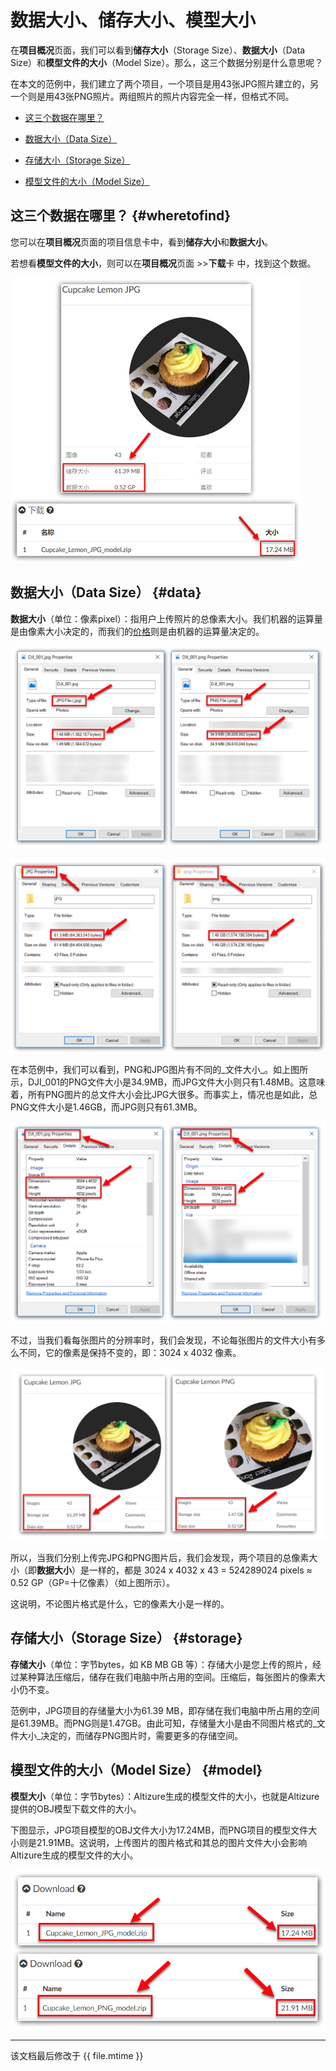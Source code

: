 # 数据大小、储存大小、模型大小

在**项目概况**页面，我们可以看到**储存大小**（Storage Size）、**数据大小**（Data Size）和**模型文件的大小**（Model Size）。那么，这三个数据分别是什么意思呢？

在本文的范例中，我们建立了两个项目，一个项目是用43张JPG照片建立的，另一个则是用43张PNG照片。两组照片的照片内容完全一样，但格式不同。

* [这三个数据在哪里？](#wheretofind)

* [数据大小（Data Size）](#data)

* [存储大小（Storage Size）](#storage)

* [模型文件的大小（Model Size）](#model)

## 这三个数据在哪里？ {#wheretofind}

您可以在**项目概况**页面的项目信息卡中，看到**储存大小**和**数据大小**。

若想看**模型文件的大小**，则可以在**项目概况**页面 &gt;&gt;**下载**卡 中，找到这个数据。

![](../assets/datasize-chn-wheretofind.png)

## 数据大小（Data Size） {#data}

**数据大小**（单位：像素pixel）：指用户上传照片的总像素大小。我们机器的运算量是由像素大小决定的，而我们的[价格](https://site.altizure.cn/pricing)则是由机器的运算量决定的。

![](../assets/datasize-datasize-1.png)

![](../assets/datasize-datasize-2.png)

在本范例中，我们可以看到，PNG和JPG图片有不同的_文件大小_。如上图所示，DJI\_001的PNG文件大小是34.9MB，而JPG文件大小则只有1.48MB。这意味着，所有PNG图片的总文件大小会比JPG大很多。而事实上，情况也是如此，总PNG文件大小是1.46GB，而JPG则只有61.3MB。

![](../assets/datasize-datasize-3.png)

不过，当我们看每张图片的分辨率时，我们会发现，不论每张图片的文件大小有多么不同，它的像素是保持不变的，即：3024 x 4032 像素。

![](../assets/datasize-datasize-4.png)

所以，当我们分别上传完JPG和PNG图片后，我们会发现，两个项目的总像素大小（即**数据大小**）是一样的，都是 3024 x 4032 x 43 = 524289024 pixels ≈ 0.52 GP（GP=十亿像素）（如上图所示）。

这说明，不论图片格式是什么，它的像素大小是一样的。

## 存储大小（Storage Size） {#storage}

**存储大小**（单位：字节bytes，如 KB MB GB 等）：存储大小是您上传的照片，经过某种算法压缩后，储存在我们电脑中所占用的空间。压缩后，每张图片的像素大小仍不变。

范例中，JPG项目的存储量大小为61.39 MB，即存储在我们电脑中所占用的空间是61.39MB。而PNG则是1.47GB。由此可知，存储量大小是由不同图片格式的_文件大小_决定的，而储存PNG图片时，需要更多的存储空间。

## 模型文件的大小（Model Size） {#model}

**模型大小**（单位：字节bytes）：Altizure生成的模型文件的大小，也就是Altizure提供的OBJ模型下载文件的大小。

下图显示，JPG项目模型的OBJ文件大小为17.24MB，而PNG项目的模型文件大小则是21.91MB。这说明，上传图片的图片格式和其总的图片文件大小会影响Altizure生成的模型文件的大小。

![](../assets/datasize-model-1.png)

---

该文档最后修改于 {{ file.mtime }}